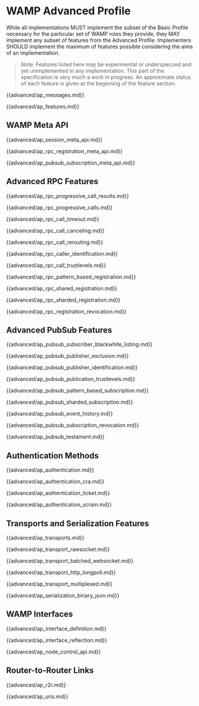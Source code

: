 # WAMP Advanced Profile

While all implementations MUST implement the subset of the Basic Profile necessary for the particular set of WAMP roles they provide, they MAY implement any subset of features from the Advanced Profile. Implementers SHOULD implement the maximum of features possible considering the aims of an implementation.

> Note: Features listed here may be experimental or underspecced and yet unimplemented in any implementation. This part of the specification is very much a work in progress. An approximate status of each feature is given at the beginning of the feature section.

{{advanced/ap_messages.md}}

{{advanced/ap_features.md}}


## WAMP Meta API

{{advanced/ap_session_meta_api.md}}

{{advanced/ap_rpc_registration_meta_api.md}}

{{advanced/ap_pubsub_subscription_meta_api.md}}


## Advanced RPC Features

{{advanced/ap_rpc_progressive_call_results.md}}

{{advanced/ap_rpc_progressive_calls.md}}

{{advanced/ap_rpc_call_timeout.md}}

{{advanced/ap_rpc_call_canceling.md}}

{{advanced/ap_rpc_call_rerouting.md}}

{{advanced/ap_rpc_caller_identification.md}}

{{advanced/ap_rpc_call_trustlevels.md}}

{{advanced/ap_rpc_pattern_based_registration.md}}

{{advanced/ap_rpc_shared_registration.md}}

{{advanced/ap_rpc_sharded_registration.md}}

{{advanced/ap_rpc_registration_revocation.md}}


## Advanced PubSub Features

{{advanced/ap_pubsub_subscriber_blackwhite_listing.md}}

{{advanced/ap_pubsub_publisher_exclusion.md}}

{{advanced/ap_pubsub_publisher_identification.md}}

{{advanced/ap_pubsub_publication_trustlevels.md}}

{{advanced/ap_pubsub_pattern_based_subscription.md}}

{{advanced/ap_pubsub_sharded_subscription.md}}

{{advanced/ap_pubsub_event_history.md}}

{{advanced/ap_pubsub_subscription_revocation.md}}

{{advanced/ap_pubsub_testament.md}}


## Authentication Methods

{{advanced/ap_authentication.md}}

{{advanced/ap_authentication_cra.md}}

{{advanced/ap_authentication_ticket.md}}

{{advanced/ap_authentication_scram.md}}


## Transports and Serialization Features

{{advanced/ap_transports.md}}

{{advanced/ap_transport_rawsocket.md}}

{{advanced/ap_transport_batched_websocket.md}}

{{advanced/ap_transport_http_longpoll.md}}

{{advanced/ap_transport_multiplexed.md}}

{{advanced/ap_serialization_binary_json.md}}


## WAMP Interfaces

{{advanced/ap_interface_definition.md}}

{{advanced/ap_interface_reflection.md}}

{{advanced/ap_node_control_api.md}}


## Router-to-Router Links

{{advanced/ap_r2r.md}}


{{advanced/ap_uris.md}}
